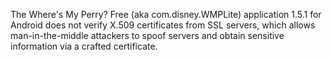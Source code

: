 The Where's My Perry? Free (aka com.disney.WMPLite) application 1.5.1 for Android does not verify X.509 certificates from SSL servers, which allows man-in-the-middle attackers to spoof servers and obtain sensitive information via a crafted certificate.